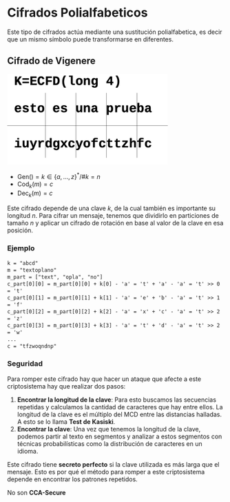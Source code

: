 # Cifrados Polialfabeticos

Este tipo de cifrados actúa mediante una sustitución polialfabetica, es decir que un mismo símbolo puede transformarse en diferentes.

## Cifrado de Vigenere

<img src="Resources/02 - Cifrado Polialfabetico/image-20220430173114972.png" alt="image-20220430173114972" style="zoom:50%;" />

- $\text{Gen}() = k \in \{a,\dots,z\}^*/ \#k = n$
- $\text{Cod}_k(m) = c$
- $\text{Dec}_k(m) = c$

Este cifrado depende de una clave $k$, de la cual también es importante su longitud $n$. Para cifrar un mensaje, tenemos que dividirlo en particiones de tamaño $n$ y aplicar un cifrado de rotación en base al valor de la clave en esa posición.

### Ejemplo

```
k = "abcd"
m = "textoplano"
m_part = ["text", "opla", "no"]
c_part[0][0] = m_part[0][0] + k[0] - 'a' = 't' + 'a' - 'a' = 't' >> 0 = 't'
c_part[0][1] = m_part[0][1] + k[1] - 'a' = 'e' + 'b' - 'a' = 't' >> 1 = 'f'
c_part[0][2] = m_part[0][2] + k[2] - 'a' = 'x' + 'c' - 'a' = 't' >> 2 = 'z'
c_part[0][3] = m_part[0][3] + k[3] - 'a' = 't' + 'd' - 'a' = 't' >> 2 = 'w'
...
c = "tfzwoqndnp"
```

### Seguridad

Para romper este cifrado hay que hacer un ataque que afecte a este criptosistema hay que realizar dos pasos:

1. **Encontrar la longitud de la clave**: Para esto buscamos las secuencias repetidas y calculamos la cantidad de caracteres que hay entre ellos. La longitud de la clave es el múltiplo del MCD entre las distancias halladas. A esto se lo llama **Test de Kasiski**.
2. **Encontrar la clave**: Una vez que tenemos la longitud de la clave, podemos partir al texto en segmentos y analizar a estos segmentos con técnicas probabilísticas como la distribución de caracteres en un idioma.

Este cifrado tiene **secreto perfecto** si la clave utilizada es más larga que el mensaje. Esto es por qué el método para romper a este criptosistema depende en encontrar los patrones repetidos.

No son **CCA-Secure**